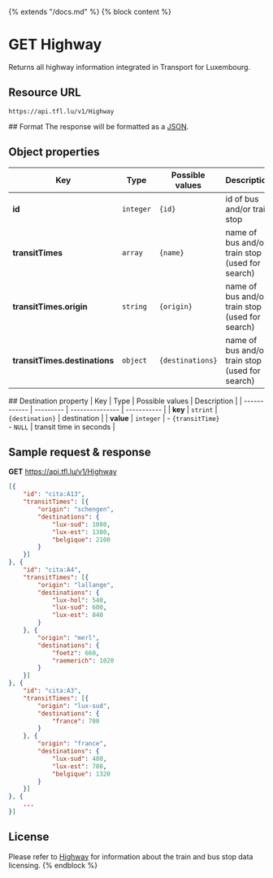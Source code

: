 {% extends "/docs.md" %}
{% block content %}
# GET Highway
Returns all highway information integrated in Transport for Luxembourg.

## Resource URL
    https://api.tfl.lu/v1/Highway

## Format
The response will be formatted as a [JSON](https://en.wikipedia.org/wiki/JSON).

## Object properties
| Key                           | Type       | Possible values | Description |
| ------------                  | ---------  | --------------- | ----------- |
| **id**                        | `integer`  | `{id}`          | id of bus and/or train stop |
| **transitTimes**              | `array`    | `{name}`        | name of bus and/or train stop (used for search) |
| **transitTimes.origin**       | `string`   | `{origin}`        | name of bus and/or train stop (used for search) |
| **transitTimes.destinations** | `object`   | `{destinations}`        | name of bus and/or train stop (used for search) |

## Destination property
| Key                           | Type       | Possible values | Description |
| ------------                  | ---------  | --------------- | ----------- |
| **key**                       | `strint`   | `{destination}` | destination |
| **value**                     | `integer`  | - `{transitTime}`<br />- `NULL` | transit time in seconds |


## Sample request & response
**GET** https://api.tfl.lu/v1/Highway
```json
[{
	"id": "cita:A13",
	"transitTimes": [{
		"origin": "schengen",
		"destinations": {
			"lux-sud": 1080,
			"lux-est": 1380,
			"belgique": 2100
		}
	}]
}, {
	"id": "cita:A4",
	"transitTimes": [{
		"origin": "lallange",
		"destinations": {
			"lux-hol": 540,
			"lux-sud": 600,
			"lux-est": 840
		}
	}, {
		"origin": "merl",
		"destinations": {
			"foetz": 660,
			"raemerich": 1020
		}
	}]
}, {
	"id": "cita:A3",
	"transitTimes": [{
		"origin": "lux-sud",
		"destinations": {
			"france": 780
		}
	}, {
		"origin": "france",
		"destinations": {
			"lux-sud": 480,
			"lux-est": 780,
			"belgique": 1320
		}
	}]
}, {
    ...
}]
```

## License
Please refer to [Highway](/RESTAPIs/Highway.md#license) for information about the train and bus stop data licensing.
{% endblock %}
